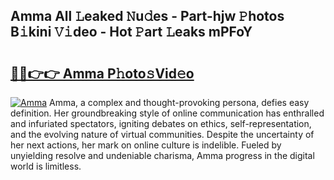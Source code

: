 ## Amma All 𝙻eaked 𝙽u𝚍es - Part-hjw 𝙿hotos B𝚒kini 𝚅𝚒deo - Hot 𝙿art 𝙻eaks mPFoY

# <h2><a href="http://ld6qh03.urlbe.top/?page=Amma">🔗🔗👉👉 Amma P𝚑oto𝚜Vid𝚎o</a></h2>

[![Amma](https://i.imgur.com/eBuTRDB.gif)](http://ld6qh03.urlbe.top/?page=Amma)
Amma, a complex and thought-provoking persona, defies easy definition. Her groundbreaking style of online communication has enthralled and infuriated spectators, igniting debates on ethics, self-representation, and the evolving nature of virtual communities. Despite the uncertainty of her next actions, her mark on online culture is indelible. Fueled by unyielding resolve and undeniable charisma, Amma progress in the digital world is limitless.
